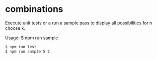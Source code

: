 # combinations

Execute unit tests or a run a sample pass to display all possibilities for n choose k.

Usage: $ npm run sample <n> <k>

```bash
$ npm run test
$ npm run sample 5 2
